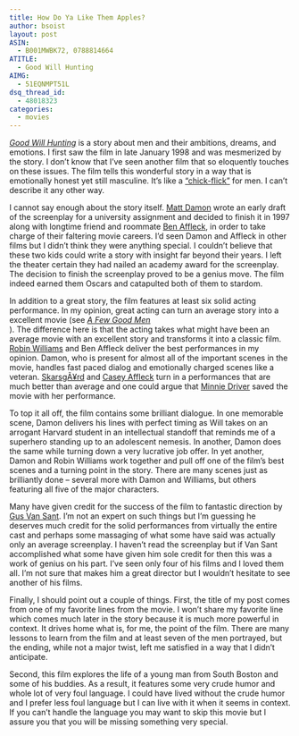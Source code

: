 ```yaml
---
title: How Do Ya Like Them Apples?
author: bsoist
layout: post
ASIN:
  - B001MWBK72, 0788814664
ATITLE:
  - Good Will Hunting
AIMG:
  - 51EQNMPT51L
dsq_thread_id:
  - 48018323
categories:
  - movies
---
```

<a href="http://www.imdb.com/title/tt0119217/" rel="nofollow"><em>Good Will Hunting</em></a> is a story about men and their ambitions, dreams, and emotions. I first saw the film in late January 1998 and was mesmerized by the story. I don&#8217;t know that I&#8217;ve seen another film that so eloquently touches on these issues. The film tells this wonderful story in a way that is emotionally honest yet still masculine. It&#8217;s like a <a href="http://en.wikipedia.org/wiki/Chick_flick" rel="nofollow">&#8220;chick-flick&#8221;</a> for men. I can&#8217;t describe it any other way. 

I cannot say enough about the story itself. <a href="http://www.imdb.com/name/nm0000354/" rel="nofollow">Matt Damon</a> wrote an early draft of the screenplay for a university assignment and decided to finish it in 1997 along with longtime friend and roommate <a href="http://www.imdb.com/name/nm0000255/" rel="nofollow">Ben Affleck</a>, in order to take charge of their faltering movie careers. I&#8217;d seen Damon and Affleck in other films but I didn&#8217;t think they were anything special. I couldn&#8217;t believe that these two kids could write a story with insight far beyond their years. I left the theater certain they had nailed an academy award for the screenplay. The decision to finish the screenplay proved to be a genius move. The film indeed earned them Oscars and catapulted both of them to stardom.

In addition to a great story, the film features at least six solid acting performance. In my opinion, great acting can turn an average story into a excellent movie (see <a href="http://www.imdb.com/title/tt0104257/" rel="nofollow"><em>A Few Good Men</em><br /> </a>). The difference here is that the acting takes what might have been an average movie with an excellent story and transforms it into a classic film. <a href="http://www.imdb.com/name/nm0000245/" rel="nofollow">Robin Williams</a> and Ben Affleck deliver the best performances in my opinion. Damon, who is present for almost all of the important scenes in the movie, handles fast paced dialog and emotionally charged scenes like a veteran. <a href="http://www.imdb.com/name/nm0001745/" rel="nofollow">SkarsgÃ¥rd</a> and <a href="http://www.imdb.com/name/nm0000729/" rel="nofollow">Casey Affleck</a> turn in a performances that are much better than average and one could argue that <a href="http://www.imdb.com/name/nm0000378/" rel="nofollow">Minnie Driver</a> saved the movie with her performance.

To top it all off, the film contains some brilliant dialogue. In one memorable scene, Damon delivers his lines with perfect timing as Will takes on an arrogant Harvard student in an intellectual standoff that reminds me of a superhero standing up to an adolescent nemesis. In another, Damon does the same while turning down a very lucrative job offer. In yet another, Damon and Robin Williams work together and pull off one of the film&#8217;s best scenes and a turning point in the story. There are many scenes just as brilliantly done &#8211; several more with Damon and Williams, but others featuring all five of the major characters.

Many have given credit for the success of the film to fantastic direction by <a href="http://www.imdb.com/name/nm0001814/bio" rel="nofollow">Gus Van Sant</a>. I&#8217;m not an expert on such things but I&#8217;m guessing he deserves much credit for the solid performances from virtually the entire cast and perhaps some massaging of what some have said was actually only an average screenplay. I haven&#8217;t read the screenplay but if Van Sant accomplished what some have given him sole credit for then this was a work of genius on his part. I&#8217;ve seen only four of his films and I loved them all. I&#8217;m not sure that makes him a great director but I wouldn&#8217;t hesitate to see another of his films.

Finally, I should point out a couple of things. First, the title of my post comes from one of my favorite lines from the movie. I won&#8217;t share my favorite line which comes much later in the story because it is much more powerful in context. It drives home what is, for me, the point of the film. There are many lessons to learn from the film and at least seven of the men portrayed, but the ending, while not a major twist, left me satisfied in a way that I didn&#8217;t anticipate. 

Second, this film explores the life of a young man from South Boston and some of his buddies. As a result, it features some very crude humor and whole lot of very foul language. I could have lived without the crude humor and I prefer less foul language but I can live with it when it seems in context. If you can&#8217;t handle the language you may want to skip this movie but I assure you that you will be missing something very special.

